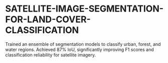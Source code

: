# SATELLITE-IMAGE-SEGMENTATION-FOR-LAND-COVER-CLASSIFICATION
Trained an ensemble of segmentation models to classify urban, forest, and water regions. Achieved 87% IoU, significantly improving F1 scores and classification reliability for satellite imagery.
